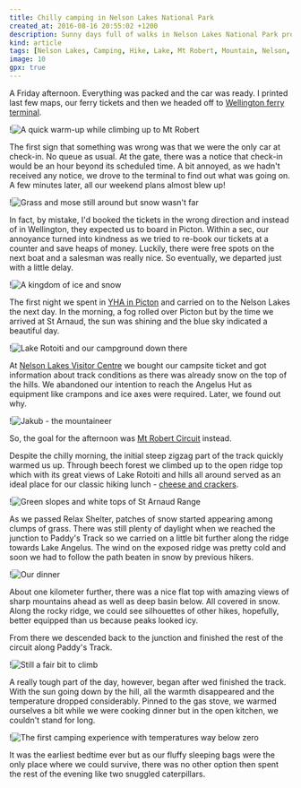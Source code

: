 ```yaml
---
title: Chilly camping in Nelson Lakes National Park
created_at: 2016-08-16 20:55:02 +1200
description: Sunny days full of walks in Nelson Lakes National Park providing amazing views of snow-covered hills on one side but freezing nights with cold feet and noses on the other. That was our Queen's birthday weekend in South Island.
kind: article
tags: [Nelson Lakes, Camping, Hike, Lake, Mt Robert, Mountain, Nelson, Snow, Trip, Walk, Winter, New Zealand]
image: 10
gpx: true
---
```


A Friday afternoon. Everything was packed and the car was ready. I printed last few maps, our ferry tickets and then we headed off to [Wellington ferry terminal](https://www.interislander.co.nz/).

!![A quick warm-up while climbing up to Mt Robert](4)

The first sign that something was wrong was that we were the only car at check-in. No queue as usual. At the gate, there was a notice that check-in would be an hour beyond its scheduled time. A bit annoyed, as we hadn't received any notice, we drove to the terminal to find out what was going on. A few minutes later, all our weekend plans almost blew up!

!![Grass and mose still around but snow wasn't far](1)

In fact, by mistake, I'd booked the tickets in the wrong direction and instead of in Wellington, they expected us to board in Picton. Within a sec, our annoyance turned into kindness as we tried to re-book our tickets at a counter and save heaps of money. Luckily, there were free spots on the next boat and a salesman was really nice. So eventually, we departed just with a little delay.

!![A kingdom of ice and snow](6)

The first night we spent in [YHA in Picton](http://www.yha.co.nz/hostels/south-island-hostels/yha-picton/) and carried on to the Nelson Lakes the next day. In the morning, a fog rolled over Picton but by the time we arrived at St Arnaud, the sun was shining and the blue sky indicated a beautiful day.

!![Lake Rotoiti and our campground down there](8)

At [Nelson Lakes Visitor Centre](http://www.doc.govt.nz/footer-links/contact-us/office-by-name/?office=K1024) we bought our campsite ticket and got information about track conditions as there was already snow on the top of the hills. We abandoned our intention to reach the Angelus Hut as equipment like crampons and ice axes were required. Later, we found out why.

!![Jakub - the mountaineer](7)

So, the goal for the afternoon was [Mt Robert Circuit](http://www.doc.govt.nz/parks-and-recreation/places-to-go/nelson-tasman/places/nelson-lakes-national-park/things-to-do/tracks/mount-robert-circuit/?region=nelsontasman&park=09e4a9dc-2578-433e-abb9-670c0794579b&activity=walking-tramping#activitypanel) instead.

Despite the chilly morning, the initial steep zigzag part of the track quickly warmed us up. Through beech forest we climbed up to the open ridge top which with its great views of Lake Rotoiti and hills all around served as an ideal place for our classic hiking lunch - [cheese and crackers](https://barakuba.com/trips/2016/03/30/hiking-food-for-a-3-day-track/).

!![Green slopes and white tops of St Arnaud Range](5)

As we passed Relax Shelter, patches of snow started appearing among clumps of grass. There was still plenty of daylight when we reached the junction to Paddy's Track so we carried on a little bit further along the ridge towards Lake Angelus. The wind on the exposed ridge was pretty cold and soon we had to follow the path beaten in snow by previous hikers.

!![Our dinner](3)

About one kilometer further, there was a nice flat top with amazing views of sharp mountains ahead as well as deep basin below. All covered in snow. Along the rocky ridge, we could see silhouettes of other hikes, hopefully, better equipped than us because peaks looked icy.

From there we descended back to the junction and finished the rest of the circuit along Paddy's Track.

!![Still a fair bit to climb](9)

A really tough part of the day, however, began after wed finished the track. With the sun going down by the hill, all the warmth disappeared and the temperature dropped considerably. Pinned to the gas stove, we warmed ourselves a bit while we were cooking dinner but in the open kitchen, we couldn't stand for long.

!![The first camping experience with temperatures way below zero](2)

It was the earliest bedtime ever but as our fluffy sleeping bags were the only place where we could survive, there was no other option then spent the rest of the evening like two snuggled caterpillars.
